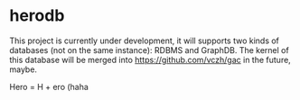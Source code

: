 herodb
======

This project is currently under development, it will supports two kinds of databases (not on the same instance): RDBMS and GraphDB. The kernel of this database will be merged into https://github.com/vczh/gac in the future, maybe.

Hero = H + ero (haha
